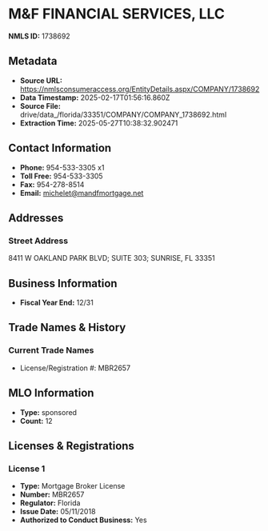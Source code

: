 # M&F FINANCIAL SERVICES, LLC

**NMLS ID:** 1738692

## Metadata
- **Source URL:** https://nmlsconsumeraccess.org/EntityDetails.aspx/COMPANY/1738692
- **Data Timestamp:** 2025-02-17T01:56:16.860Z
- **Source File:** drive/data_/florida/33351/COMPANY/COMPANY_1738692.html
- **Extraction Time:** 2025-05-27T10:38:32.902471

## Contact Information
- **Phone:** 954-533-3305 x1
- **Toll Free:** 954-533-3305
- **Fax:** 954-278-8514
- **Email:** michelet@mandfmortgage.net

## Addresses
### Street Address
8411 W OAKLAND PARK BLVD; SUITE 303; SUNRISE, FL 33351

## Business Information
- **Fiscal Year End:** 12/31

## Trade Names & History
### Current Trade Names
- License/Registration #: MBR2657

## MLO Information
- **Type:** sponsored
- **Count:** 12

## Licenses & Registrations

### License 1
- **Type:** Mortgage Broker License
- **Number:** MBR2657
- **Regulator:** Florida
- **Issue Date:** 05/11/2018
- **Authorized to Conduct Business:** Yes
